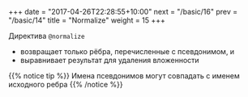 +++
date =  "2017-04-26T22:28:55+10:00"
next = "/basic/16"
prev = "/basic/14"
title = "Normalize"
weight = 15
+++

Директива `@normalize`

- возвращает только рёбра, перечисленные с псевдонимом, и
- выравнивает результат для удаления вложенности

{{% notice tip %}} 
Имена псевдонимов могут совпадать с именем исходного ребра 
{{% /notice %}}
